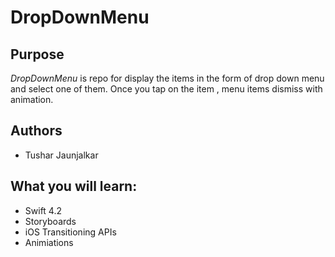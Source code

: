 # DropDownMenu

## Purpose
_DropDownMenu_ is repo for display the items in the form of drop down menu and select one of them. Once you tap on the item , menu items dismiss with animation.

## Authors
- Tushar Jaunjalkar

## What you will learn:
- Swift 4.2
- Storyboards
- iOS Transitioning APIs
- Animiations
